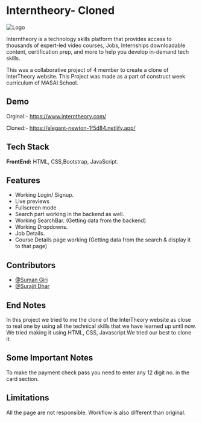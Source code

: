
# Interntheory- Cloned


![Logo](https://assets.interntheory.com/creative/logo.png)


Interntheory is a technology skills platform that provides access to thousands of expert-led video courses, Jobs, Internships downloadable content, certification prep, and more to help you develop in-demand tech skills.

This was a collaborative project of 4 member to create a clone of InterTheory website. This Project was made as a part of construct week curriculum of MASAI School.



## Demo

Orginal:- https://www.interntheory.com/

Cloned:-  https://elegant-newton-1f5d84.netlify.app/


## Tech Stack

**FrontEnd:** HTML, CSS,Bootstrap, JavaScript.



## Features

- Working Login/ Signup.
- Live previews
- Fullscreen mode
- Search part working in the backend as well. 
- Working SearchBar. (Getting data from the backend)
- Working Dropdowns.
- Job Details.
- Course Details page working (Getting data from the search & display it to that page)


## Contributors

- [@Suman Giri](https://github.com/SumanJK)
- [@Surajit Dhar](https://github.com/surajit00)


## End Notes

In this project we tried to me the clone of the InterTheory website as close to real one by using all the technical skills that we have learned up until now. We tried making it using HTML, CSS, Javascript.We tried our best to clone it.








## Some Important Notes

To make the payment check pass you need to enter any 12 digit no. in the card section.


## Limitations

All the page are not responsible. Workflow is also different than original.



